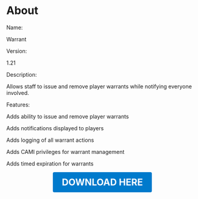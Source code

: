 # About

Name:

Warrant

Version:

1.21

Description:

Allows staff to issue and remove player warrants while notifying everyone involved.

Features:

Adds ability to issue and remove player warrants

Adds notifications displayed to players

Adds logging of all warrant actions

Adds CAMI privileges for warrant management

Adds timed expiration for warrants

<p align="center"><a href="https://github.com/LiliaFramework/Modules/raw/refs/heads/gh-pages/warrants.zip" style="display:inline-block;padding:12px 24px;font-size:1.5rem;font-weight:bold;text-decoration:none;color:#fff;background-color:var(--md-primary-fg-color,#007acc);border-radius:4px;">DOWNLOAD HERE</a></p>